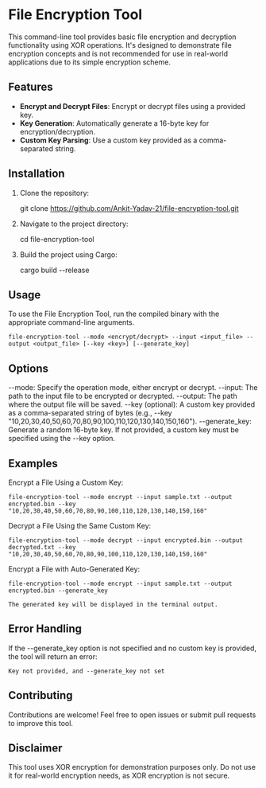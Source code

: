 # File Encryption Tool

This command-line tool provides basic file encryption and decryption functionality using XOR operations. It's designed to demonstrate file encryption concepts and is not recommended for use in real-world applications due to its simple encryption scheme.

## Features

- **Encrypt and Decrypt Files**: Encrypt or decrypt files using a provided key.
- **Key Generation**: Automatically generate a 16-byte key for encryption/decryption.
- **Custom Key Parsing**: Use a custom key provided as a comma-separated string.

## Installation

1. Clone the repository:

   git clone https://github.com/Ankit-Yadav-21/file-encryption-tool.git

2. Navigate to the project directory:

   cd file-encryption-tool

3. Build the project using Cargo:

   cargo build --release

## Usage

To use the File Encryption Tool, run the compiled binary with the appropriate command-line arguments.

    file-encryption-tool --mode <encrypt/decrypt> --input <input_file> --output <output_file> [--key <key>] [--generate_key]

## Options

--mode: Specify the operation mode, either encrypt or decrypt.
--input: The path to the input file to be encrypted or decrypted.
--output: The path where the output file will be saved.
--key (optional): A custom key provided as a comma-separated string of bytes (e.g., --key "10,20,30,40,50,60,70,80,90,100,110,120,130,140,150,160").
--generate_key: Generate a random 16-byte key. If not provided, a custom key must be specified using the --key option.

## Examples

Encrypt a File Using a Custom Key:

    file-encryption-tool --mode encrypt --input sample.txt --output encrypted.bin --key "10,20,30,40,50,60,70,80,90,100,110,120,130,140,150,160"

Decrypt a File Using the Same Custom Key:

    file-encryption-tool --mode decrypt --input encrypted.bin --output decrypted.txt --key "10,20,30,40,50,60,70,80,90,100,110,120,130,140,150,160"

Encrypt a File with Auto-Generated Key:

    file-encryption-tool --mode encrypt --input sample.txt --output encrypted.bin --generate_key

    The generated key will be displayed in the terminal output.

## Error Handling

If the --generate_key option is not specified and no custom key is provided, the tool will return an error:

    Key not provided, and --generate_key not set

## Contributing

Contributions are welcome! Feel free to open issues or submit pull requests to improve this tool.

## Disclaimer

This tool uses XOR encryption for demonstration purposes only. Do not use it for real-world encryption needs, as XOR encryption is not secure.
